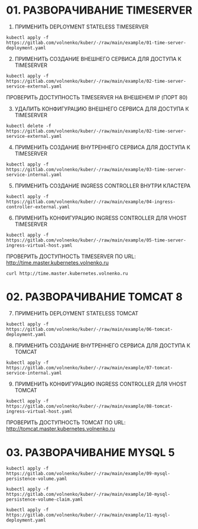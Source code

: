 # 01. РАЗВОРАЧИВАНИЕ TIMESERVER

01. ПРИМЕНИТЬ DEPLOYMENT STATELESS TIMESERVER
```
kubectl apply -f  https://gitlab.com/volnenko/kuber/-/raw/main/example/01-time-server-deployment.yaml
```

02. ПРИМЕНИТЬ СОЗДАНИЕ ВНЕШНЕГО СЕРВИСА ДЛЯ ДОСТУПА К TIMESERVER
```
kubectl apply -f https://gitlab.com/volnenko/kuber/-/raw/main/example/02-time-server-service-external.yaml
```
ПРОВЕРИТЬ ДОСТУПНОСТЬ TIMESERVER НА ВНЕШЕНЕМ IP (ПОРТ 80)

03. УДАЛИТЬ КОНФИГУРАЦИЮ ВНЕШНЕГО СЕРВИСА ДЛЯ ДОСТУПА К TIMESERVER
```
kubectl delete -f https://gitlab.com/volnenko/kuber/-/raw/main/example/02-time-server-service-external.yaml
```

04. ПРИМЕНИТЬ СОЗДАНИЕ ВНУТРЕННЕГО СЕРВИСА ДЛЯ ДОСТУПА К TIMESERVER
```
kubectl apply -f https://gitlab.com/volnenko/kuber/-/raw/main/example/03-time-server-service-internal.yaml
```

05. ПРИМЕНИТЬ СОЗДАНИЕ INGRESS CONTROLLER ВНУТРИ КЛАСТЕРА
```
kubectl apply -f https://gitlab.com/volnenko/kuber/-/raw/main/example/04-ingress-controller-external.yaml
```

06. ПРИМЕНИТЬ КОНФИГУРАЦИЮ INGRESS CONTROLLER ДЛЯ VHOST TIMESERVER
```
kubectl apply -f https://gitlab.com/volnenko/kuber/-/raw/main/example/05-time-server-ingress-virtual-host.yaml
```
ПРОВЕРИТЬ ДОСТУПНОСТЬ TIMESERVER ПО URL: http://time.master.kubernetes.volnenko.ru

```
curl http://time.master.kubernetes.volnenko.ru
```

# 02. РАЗВОРАЧИВАНИЕ TOMCAT 8

07. ПРИМЕНИТЬ DEPLOYMENT STATELESS TOMCAT

```
kubectl apply -f https://gitlab.com/volnenko/kuber/-/raw/main/example/06-tomcat-deployment.yaml
```

08. ПРИМЕНИТЬ СОЗДАНИЕ ВНУТРЕННЕГО СЕРВИСА ДЛЯ ДОСТУПА К TOMCAT

```
kubectl apply -f https://gitlab.com/volnenko/kuber/-/raw/main/example/07-tomcat-service-internal.yaml
```

09. ПРИМЕНИТЬ КОНФИГУРАЦИЮ INGRESS CONTROLLER ДЛЯ VHOST TOMCAT

```
kubectl apply -f https://gitlab.com/volnenko/kuber/-/raw/main/example/08-tomcat-ingress-virtual-host.yaml
```

ПРОВЕРИТЬ ДОСТУПНОСТЬ TOMCAT ПО URL: http://tomcat.master.kubernetes.volnenko.ru

# 03. РАЗВОРАЧИВАНИЕ MYSQL 5

```
kubectl apply -f https://gitlab.com/volnenko/kuber/-/raw/main/example/09-mysql-persistence-volume.yaml
```

```
kubectl apply -f https://gitlab.com/volnenko/kuber/-/raw/main/example/10-mysql-persistence-volume-claim.yaml
```

```
kubectl apply -f https://gitlab.com/volnenko/kuber/-/raw/main/example/11-mysql-deployment.yaml
```

